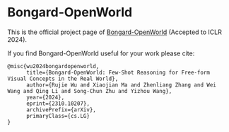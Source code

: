 # Bongard-OpenWorld

This is the official project page of [Bongard-OpenWorld](https://rujiewu.github.io/Bongard-OpenWorld.github.io/) (Accepted to ICLR 2024).

If you find Bongard-OpenWorld useful for your work please cite:
```
@misc{wu2024bongardopenworld,
      title={Bongard-OpenWorld: Few-Shot Reasoning for Free-form Visual Concepts in the Real World}, 
      author={Rujie Wu and Xiaojian Ma and Zhenliang Zhang and Wei Wang and Qing Li and Song-Chun Zhu and Yizhou Wang},
      year={2024},
      eprint={2310.10207},
      archivePrefix={arXiv},
      primaryClass={cs.LG}
}
```
